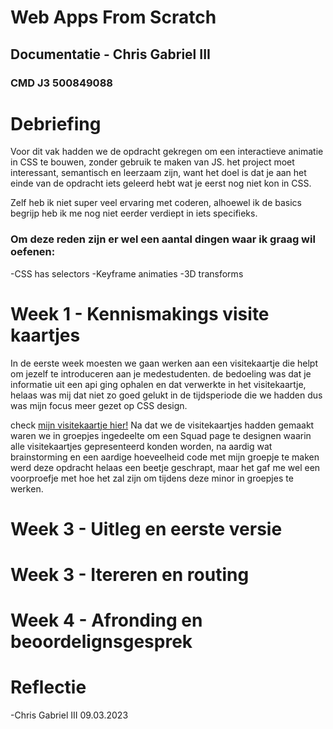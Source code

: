 # Web Apps From Scratch 

## Documentatie - Chris Gabriel III
### CMD J3 500849088


# Debriefing 

Voor dit vak hadden we de opdracht gekregen om een interactieve animatie in CSS te bouwen, zonder gebruik te maken van JS.
het project moet interessant, semantisch en leerzaam zijn, want het doel is dat je aan het einde van de opdracht iets geleerd
hebt wat je eerst nog niet kon in CSS. 

Zelf heb ik niet super veel ervaring met coderen, alhoewel ik de basics begrijp heb ik me nog niet eerder verdiept in iets
specifieks.

### Om deze reden zijn er wel een aantal dingen waar ik graag wil oefenen:
-CSS has selectors
-Keyframe animaties
-3D transforms



# Week 1 - Kennismakings visite kaartjes

In de eerste week moesten we gaan werken aan een visitekaartje die helpt om jezelf te introduceren aan je medestudenten. de bedoeling was dat je informatie uit een api ging ophalen en dat verwerkte in het visitekaartje, helaas was mij dat niet zo goed gelukt in de tijdsperiode die we hadden dus was mijn focus meer gezet op CSS design.

check [mijn visitekaartje hier!](https://chrisvanhva.github.io/visitekaartje/)
Na dat we de visitekaartjes hadden gemaakt waren we in groepjes ingedeelte om een Squad page te designen waarin alle visitekaartjes gepresenteerd konden worden, na aardig wat brainstorming en een aardige hoeveelheid code met mijn groepje te maken werd deze opdracht helaas een beetje geschrapt, maar het gaf me wel een voorproefje met hoe het zal zijn om tijdens deze minor in groepjes te werken.

# Week 3 - Uitleg en eerste versie


# Week 3 - Itereren en routing

# Week 4 - Afronding en beoordelignsgesprek



# Reflectie



-Chris Gabriel III 09.03.2023
